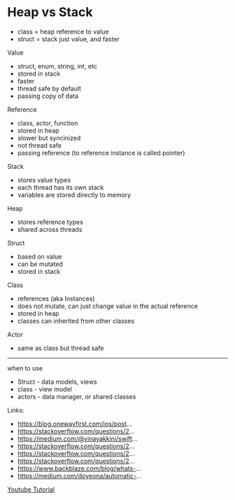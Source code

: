 # Heap vs Stack

* class = heap reference to value
* struct = stack just value, and faster



 Value
 * struct, enum, string, int, etc
 * stored in stack
 * faster
 * thread safe by default
 * passing copy of data
 
 
 Reference
 * class, actor, function
 * stored in heap
 * slower but syncinized
 * not thread safe
 * passing reference (to reference instance is called pointer)

 
 Stack
 * stores value types 
 * each thread has its own stack
 * variables are stored directly to memory
 
 Heap
 * stores reference types
 * shared across threads
 
 
 
 Struct
 * based on value
 * can be mutated
 * stored in stack
 
 Class
 * references (aka Instances)
 * does not mutate, can just change value in the actual reference
 * stored in heap
 * classes can inherited from other classes
 
 Actor
 * same as class but thread safe
 
 
 ---
 when to use
 
 * Struct - data models, views
 * class - view model
 * actors - data manager, or shared classes
 
 Links:
- https://blog.onewayfirst.com/ios/post...
- https://stackoverflow.com/questions/2...
- https://medium.com/@vinayakkini/swift...
- https://stackoverflow.com/questions/2...
- https://stackoverflow.com/questions/2...
- https://stackoverflow.com/questions/2...
- https://www.backblaze.com/blog/whats-...
- https://medium.com/doyeona/automatic-...

[Youtube Tutorial](https://www.youtube.com/watch?v=-JLenSTKEcA)
